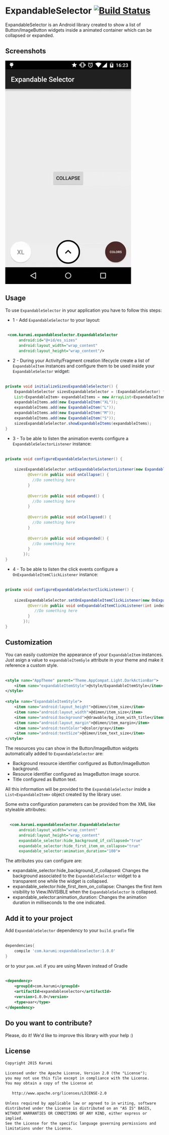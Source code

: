 ExpandableSelector [![Build Status](https://travis-ci.org/Karumi/ExpandableSelector.svg?branch=master)](https://travis-ci.org/Karumi/ExpandableSelector)
==================

ExpandableSelector is an Android library created to show a list of Button/ImageButton widgets inside a animated container which can be collapsed or expanded.

Screenshots
-----------

![Demo Screenshot][1]

Usage
-----

To use ``ExpandableSelector`` in your application you have to follow this steps:

* 1 - Add ``ExpandableSelector`` to your layout:

```xml

 <com.karumi.expandableselector.ExpandableSelector
      android:id="@+id/es_sizes"
      android:layout_width="wrap_content"
      android:layout_height="wrap_content"/>

```

* 2 - During your Activity/Fragment creation lifecycle create a list of ``ExpandableItem`` instances and configure them to be used inside your ``ExpandableSelector`` widget:

```java

private void initializeSizesExpandableSelector() {
    ExpandableSelector sizesExpandableSelector = (ExpandableSelector) findViewById(R.id.es_sizes);
    List<ExpandableItem> expandableItems = new ArrayList<ExpandableItem>();
    expandableItems.add(new ExpandableItem("XL"));
    expandableItems.add(new ExpandableItem("L"));
    expandableItems.add(new ExpandableItem("M"));
    expandableItems.add(new ExpandableItem("S"));
    sizesExpandableSelector.showExpandableItems(expandableItems);
}

```

* 3 - To be able to listen the animation events configure a ``ExpandableSelectorListener`` instance:

```java

private void configureExpandableSelectorListener() {

    sizesExpandableSelector.setExpandableSelectorListener(new ExpandableSelectorListener() {
          @Override public void onCollapse() {
            //Do something here
          }

          @Override public void onExpand() {
            //Do something here
          }

          @Override public void onCollapsed() {
            //Do something here
          }

          @Override public void onExpanded() {
            //Do something here
          }
        });
}

```

* 4 - To be able to listen the click events configure a ``OnExpandableItemClickListener`` instance:

```java

private void configureExpandableSelectorClickListener() {

    sizesExpandableSelector.setOnExpandableItemClickListener(new OnExpandableItemClickListener() {
          @Override public void onExpandableItemClickListener(int index, View view) {
             //Do something here
          }
        });
}

```

Customization
-------------

You can easily customize the appearance of your ``ExpandableItem`` instances. Just asign a value to ``expandableItemSyle`` attribute in your theme and make it reference a custom style.

```xml

<style name="AppTheme" parent="Theme.AppCompat.Light.DarkActionBar">
    <item name="expandableItemStyle">@style/ExpandableItemStyle</item>
</style>

<style name="ExpandableItemStyle">
    <item name="android:layout_height">@dimen/item_size</item>
    <item name="android:layout_width">@dimen/item_size</item>
    <item name="android:background">@drawable/bg_item_with_title</item>
    <item name="android:layout_margin">@dimen/item_margin</item>
    <item name="android:textColor">@color/gray</item>
    <item name="android:textSize">@dimen/item_text_size</item>
</style>

```

The resources you can show in the Button/ImageButton widgets automatically added to ``ExpandableSelector`` are:

* Background resource identifier configured as Button/ImageButton background.
* Resource identifier configured as ImageButton image source.
* Title configured as Button text.

All this information will be provided to the ``ExpandableSelector`` inside a ``List<ExpandableItem>`` object created by the library user.

Some extra configuration parameters can be provided from the XML like styleable attributes:

```xml

  <com.karumi.expandableselector.ExpandableSelector
      android:layout_width="wrap_content"
      android:layout_height="wrap_content"
      expandable_selector:hide_background_if_collapsed="true"
      expandable_selector:hide_first_item_on_collapse="true"
      expandable_selector:animation_duration="100">

```

The attributes you can configure are:

* expandable_selector:hide_background_if_collapsed: Changes the background associated to the ``ExpandableSelector`` widget to a transparent one while the widget is collapsed.
* expandable_selector:hide_first_item_on_collapse: Changes the first item visibility to View.INVISIBLE when the ``ExpandableSelector`` is collapsed.
* expandable_selector:animation_duration: Changes the animation duration in milliseconds to the one indicated.

Add it to your project
----------------------

Add ``ExpandableSelector`` dependency to your ``build.gradle`` file

```groovy

dependencies{
    compile 'com.karumi:expandableselector:1.0.0'
}

```

or to your ``pom.xml`` if you are using Maven instead of Gradle

```xml

<dependency>
    <groupId>com.karumi</groupId>
    <artifactId>expandableselector</artifactId>
    <version>1.0.0</version>
    <type>aar</type>
</dependency>

```

Do you want to contribute?
--------------------------

Please, do it! We'd like to improve this library with your help :)

License
-------

    Copyright 2015 Karumi

    Licensed under the Apache License, Version 2.0 (the "License");
    you may not use this file except in compliance with the License.
    You may obtain a copy of the License at

       http://www.apache.org/licenses/LICENSE-2.0

    Unless required by applicable law or agreed to in writing, software
    distributed under the License is distributed on an "AS IS" BASIS,
    WITHOUT WARRANTIES OR CONDITIONS OF ANY KIND, either express or implied.
    See the License for the specific language governing permissions and
    limitations under the License.


[1]: ./art/screenshot_demo_1.gif

